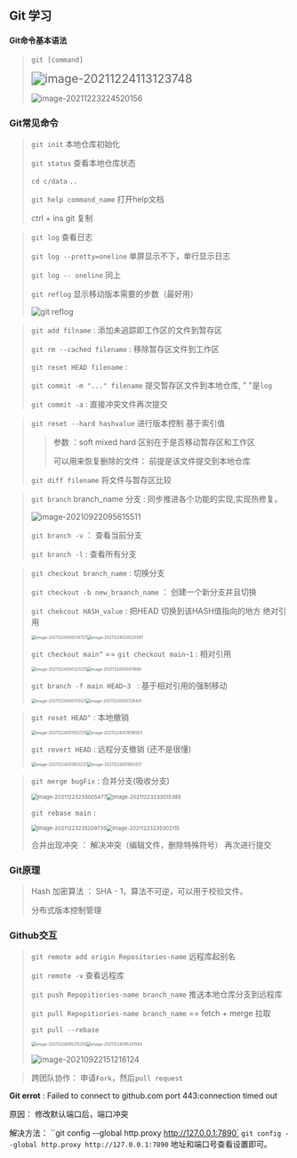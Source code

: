 ##  Git 学习 ##

#### Git命令基本语法 

> `git [command]`
>
> <img src="https://s2.loli.net/2022/01/06/i5cTyXetLVJSj39.png" alt="image-20211224113123748" style="zoom:150%;" />
>
> ![image-20211223224520156](https://s2.loli.net/2022/01/06/mIqvswHK7OaJbDc.png)

### Git常见命令

> `git init`  本地仓库初始化
>
> `git status`  查看本地仓库状态
>
> `cd c/data`    `..`  
>
> `git help command_name` 打开help文档
>
> ctrl + ins   git 复制 

> `git log`  查看日志
>
> `git log --pretty=oneline` 单屏显示不下，单行显示日志
>
> `git log -- oneline` 同上
>
> `git reflog` 显示移动版本需要的步数（最好用）
>
> ![git reflog](C:\Users\pc\AppData\Roaming\Typora\typora-user-images\image-20210920214316517.png)

> `git add filname`     :    添加未追踪即工作区的文件到暂存区
>
> `git rm --cached filename`    :    移除暂存区文件到工作区
>
> `git reset HEAD filename`  :
>
> `git commit -m "..." filename`  提交暂存区文件到本地仓库, " "是`log`
>
> `git commit -a`   :   直接冲突文件再次提交

> `git reset --hard hashvalue`  进行版本控制 基于索引值
>
> > 参数 ：soft mixed  hard   区别在于是否移动暂存区和工作区
> >
> > 可以用来恢复删除的文件： 前提是该文件提交到本地仓库
>
> `git diff filename`  将文件与暂存区比较  

> `git branch` branch_name   分支  :   同步推进各个功能的实现,实现热修复。
>
> ![image-20210922095615511](C:\Users\pc\AppData\Roaming\Typora\typora-user-images\image-20210922095615511.png)  
>
> `git branch -v`  ： 查看当前分支    
>
> `git branch -l`  :   查看所有分支

> `git checkout branch_name`  :   切换分支
>
> `git checkout -b new_braanch_name`   ：  创建一个新分支并且切换
>
> `git chekcout HASH_value`  :   把HEAD 切换到该HASH值指向的地方   绝对引用
>
> <img src="C:\Users\pc\AppData\Roaming\Typora\typora-user-images\image-20211224000014707.png" alt="image-20211224000014707" style="zoom: 50%;" /><img src="C:\Users\pc\AppData\Roaming\Typora\typora-user-images\image-20211224000025597.png" alt="image-20211224000025597" style="zoom: 50%;" />
>
> `git checkout main^`  ==   `git checkout main~1`    :   相对引用 
>
> <img src="C:\Users\pc\AppData\Roaming\Typora\typora-user-images\image-20211224000321231.png" alt="image-20211224000321231" style="zoom: 50%;" /><img src="C:\Users\pc\AppData\Roaming\Typora\typora-user-images\image-20211224000411690.png" alt="image-20211224000411690" style="zoom: 50%;" />
>
> `git branch -f main HEAD~3 `  :   基于相对引用的强制移动
>
> <img src="C:\Users\pc\AppData\Roaming\Typora\typora-user-images\image-20211224000705121.png" alt="image-20211224000705121" style="zoom: 50%;" /><img src="C:\Users\pc\AppData\Roaming\Typora\typora-user-images\image-20211224000726441.png" alt="image-20211224000726441" style="zoom: 50%;" />

> `git reset HEAD^`  :   本地撤销 
>
> <img src="C:\Users\pc\AppData\Roaming\Typora\typora-user-images\image-20211224001552725.png" alt="image-20211224001552725" style="zoom:50%;" /><img src="C:\Users\pc\AppData\Roaming\Typora\typora-user-images\image-20211224001606583.png" alt="image-20211224001606583" style="zoom:50%;" />
>
> `git revert HEAD`  :   远程分支撤销      (还不是很懂)
>
> <img src="C:\Users\pc\AppData\Roaming\Typora\typora-user-images\image-20211224001803237.png" alt="image-20211224001803237" style="zoom:50%;" /><img src="C:\Users\pc\AppData\Roaming\Typora\typora-user-images\image-20211224001950517.png" alt="image-20211224001950517" style="zoom:50%;" />

>  `git merge bugFix`   :   合并分支(吸收分支)   
>
> <img src="C:\Users\pc\AppData\Roaming\Typora\typora-user-images\image-20211223233005477.png" alt="image-20211223233005477" style="zoom: 67%;" /><img src="C:\Users\pc\AppData\Roaming\Typora\typora-user-images\image-20211223233015385.png" alt="image-20211223233015385" style="zoom: 67%;" />
>
> `git rebase main` :
>
> <img src="C:\Users\pc\AppData\Roaming\Typora\typora-user-images\image-20211223235209735.png" alt="image-20211223235209735" style="zoom: 67%;" /><img src="C:\Users\pc\AppData\Roaming\Typora\typora-user-images\image-20211223235302115.png" alt="image-20211223235302115" style="zoom:67%;" />
>
> 合并出现冲突 ： 解决冲突（编辑文件，删除特殊符号） 再次进行提交 

### Git原理

> Hash 加密算法 ： SHA - 1，算法不可逆，可以用于校验文件。
>
> 分布式版本控制管理

### Github交互

> `git remote add origin Repositories-name`   远程库起别名
>
> `git remote -v`     查看远程库
>
> `git push Repopitiories-name branch_name`   推送本地仓库分支到远程库
>
> `git pull Repopitiories-name branch_name`   ==  fetch +  merge  拉取
>
> `git pull --rebase` 
>
> <img src="C:\Users\pc\AppData\Roaming\Typora\typora-user-images\image-20211224095215255.png" alt="image-20211224095215255" style="zoom:50%;" /><img src="C:\Users\pc\AppData\Roaming\Typora\typora-user-images\image-20211224095241584.png" alt="image-20211224095241584" style="zoom:50%;" />
>
> ![image-20210922151216124](C:\Users\pc\AppData\Roaming\Typora\typora-user-images\image-20210922151216124.png)

> 跨团队协作： 申请`Fork`，然后`pull request`

**Git errot** :  Failed to connect to github.com port 443:connection timed out

原因： 修改默认端口后，端口冲突

解决方法： ``git config --global http.proxy http://127.0.0.1:7890` `git config --global http.proxy http://127.0.0.1:7890`  地址和端口号查看设置即可。

